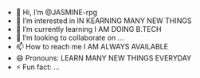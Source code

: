 - 👋 Hi, I’m @JASMINE-rpg
- 👀 I’m interested in IN KEARNING MANY NEW THINGS
- 🌱 I’m currently learning I AM DOING B.TECH
- 💞️ I’m looking to collaborate on ...
- 📫 How to reach me I AM ALWAYS AVAILABLE
- 😄 Pronouns: LEARN MANY NEW THINGS EVERYDAY
- ⚡ Fun fact: ...

<!---
JASMINE-rpg/JASMINE-rpg is a ✨ special ✨ repository because its `README.md` (this file) appears on your GitHub profile.
You can click the Preview link to take a look at your changes.
--->

